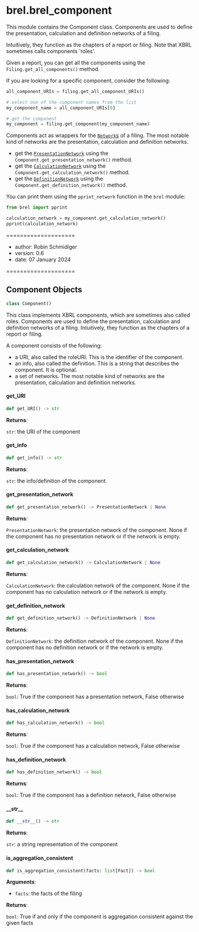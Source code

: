 <a id="brel.brel_component"></a>

# brel.brel\_component

This module contains the Component class.
Components are used to define the presentation, calculation and definition networks of a filing.

Intuitively, they function as the chapters of a report or filing. Note that XBRL sometimes calls 
components 'roles'.

Given a report, you can get all the components using the `Filing.get_all_components()` method.

If you are looking for a specific component, consider the following:

```python
all_component_URIs = filing.get_all_component_URIs()

# select one of the component names from the list
my_component_name = all_component_URIs[0]

# get the component
my_component = filing.get_component(my_component_name)
```

Components act as wrappers for the [`Network`s](#.networks/index.md) of a filing. 
The most notable kind of networks are the presentation, calculation and definition networks.

- get the [`PresentationNetwork`](#./networks/presentation_network.md) using the 
`Component.get_presentation_network()` method.
- get the [`CalculationNetwork`](#./networks/calculation_network.md) using the 
`Component.get_calculation_network()` method.
- get the [`DefinitionNetwork`](#./networks/definition_network.md) using the 
`Component.get_definition_network()` method.

You can print them using the `pprint_network` function in the `brel` module:

```python
from brel import pprint

calculation_network = my_component.get_calculation_network()
pprint(calculation_network)
```

====================

- author: Robin Schmidiger
- version: 0.6
- date: 07 January 2024

====================

<a id="brel.brel_component.Component"></a>

## Component Objects

```python
class Component()
```

This class implements XBRL components, which are sometimes also called roles.
Components are used to define the presentation, calculation and definition networks of a filing.
Intuitively, they function as the chapters of a report or filing.

A component consists of the following:

- a URI, also called the roleURI. This is the identifier of the component.
- an info, also called the definition. This is a string that describes the component.
It is optional.
- a set of networks. The most notable kind of networks are the presentation, calculation and
definition networks.

<a id="brel.brel_component.Component.get_URI"></a>

#### get\_URI

```python
def get_URI() -> str
```

**Returns**:

`str`: the URI of the component

<a id="brel.brel_component.Component.get_info"></a>

#### get\_info

```python
def get_info() -> str
```

**Returns**:

`str`: the info/definition of the component.

<a id="brel.brel_component.Component.get_presentation_network"></a>

#### get\_presentation\_network

```python
def get_presentation_network() -> PresentationNetwork | None
```

**Returns**:

`PresentationNetwork`: the presentation network of the component. None if the
component has no presentation network or if the network is empty.

<a id="brel.brel_component.Component.get_calculation_network"></a>

#### get\_calculation\_network

```python
def get_calculation_network() -> CalculationNetwork | None
```

**Returns**:

`CalculationNetwork`: the calculation network of the component. None if the
component has no calculation network or if the network is empty.

<a id="brel.brel_component.Component.get_definition_network"></a>

#### get\_definition\_network

```python
def get_definition_network() -> DefinitionNetwork | None
```

**Returns**:

`DefinitionNetwork`: the definition network of the component. None if the component
has no definition network or if the network is empty.

<a id="brel.brel_component.Component.has_presentation_network"></a>

#### has\_presentation\_network

```python
def has_presentation_network() -> bool
```

**Returns**:

`bool`: True if the component has a presentation network, False otherwise

<a id="brel.brel_component.Component.has_calculation_network"></a>

#### has\_calculation\_network

```python
def has_calculation_network() -> bool
```

**Returns**:

`bool`: True if the component has a calculation network, False otherwise

<a id="brel.brel_component.Component.has_definition_network"></a>

#### has\_definition\_network

```python
def has_definition_network() -> bool
```

**Returns**:

`bool`: True if the component has a definition network, False otherwise

<a id="brel.brel_component.Component.__str__"></a>

#### \_\_str\_\_

```python
def __str__() -> str
```

**Returns**:

`str`: a string representation of the component

<a id="brel.brel_component.Component.is_aggregation_consistent"></a>

#### is\_aggregation\_consistent

```python
def is_aggregation_consistent(facts: list[Fact]) -> bool
```

**Arguments**:

- `facts`: the facts of the filing

**Returns**:

`bool`: True if and only if the component is aggregation consistent against the given facts

